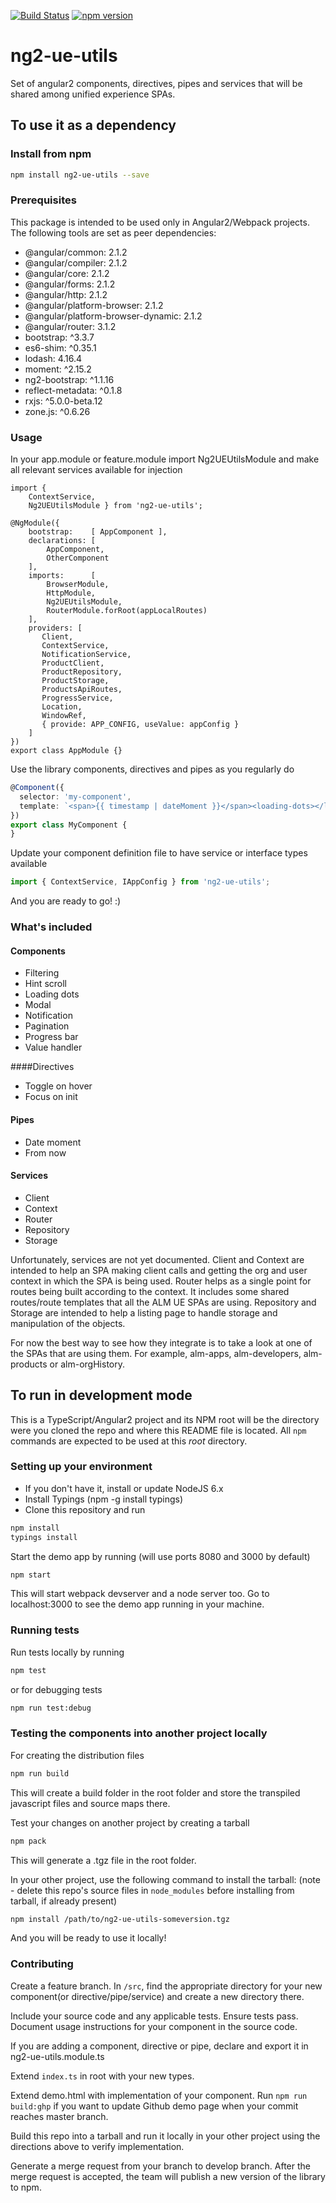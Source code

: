 [![Build Status](https://travis-ci.org/gabyvs/ng2-ue-utils.svg?branch=master)](https://travis-ci.org/gabyvs/ng2-ue-utils)
[![npm version](https://badge.fury.io/js/ng2-ue-utils.svg)](https://badge.fury.io/js/ng2-ue-utils)

# ng2-ue-utils
Set of angular2 components, directives, pipes and services that will be shared among unified experience SPAs.

## To use it as a dependency

### Install from npm

```bash
npm install ng2-ue-utils --save
```

### Prerequisites

This package is intended to be used only in Angular2/Webpack projects. The following tools are set as peer dependencies:

* @angular/common: 2.1.2
* @angular/compiler: 2.1.2
* @angular/core: 2.1.2
* @angular/forms: 2.1.2
* @angular/http: 2.1.2
* @angular/platform-browser: 2.1.2
* @angular/platform-browser-dynamic: 2.1.2
* @angular/router: 3.1.2
* bootstrap: ^3.3.7
* es6-shim: ^0.35.1
* lodash: 4.16.4
* moment: ^2.15.2
* ng2-bootstrap: ^1.1.16
* reflect-metadata: ^0.1.8
* rxjs: ^5.0.0-beta.12
* zone.js: ^0.6.26

### Usage

In your app.module or feature.module import Ng2UEUtilsModule and make all relevant services available for injection

```
import { 
    ContextService,
    Ng2UEUtilsModule } from 'ng2-ue-utils';
    
@NgModule({
    bootstrap:    [ AppComponent ],
    declarations: [
        AppComponent,
        OtherComponent
    ],
    imports:      [
        BrowserModule,
        HttpModule,
        Ng2UEUtilsModule,
        RouterModule.forRoot(appLocalRoutes)
    ],
    providers: [
       Client,
       ContextService,
       NotificationService,
       ProductClient,
       ProductRepository,
       ProductStorage,
       ProductsApiRoutes,
       ProgressService,
       Location,
       WindowRef,
       { provide: APP_CONFIG, useValue: appConfig }
    ]
})
export class AppModule {}
```

Use the library components, directives and pipes as you regularly do

``` ts
@Component({
  selector: 'my-component',
  template: `<span>{{ timestamp | dateMoment }}</span><loading-dots></loading-dots>`
})
export class MyComponent {
}
```

Update your component definition file to have service or interface types available

```ts
import { ContextService, IAppConfig } from 'ng2-ue-utils';
```

And you are ready to go! :)

### What's included

#### Components

* Filtering
* Hint scroll
* Loading dots
* Modal
* Notification
* Pagination
* Progress bar
* Value handler

####Directives

* Toggle on hover
* Focus on init

#### Pipes

* Date moment
* From now

#### Services

* Client
* Context
* Router
* Repository
* Storage

Unfortunately, services are not yet documented.
Client and Context are intended to help an SPA making client calls and getting the org and user context in which the SPA is being used.
Router helps as a single point for routes being built according to the context. It includes some shared routes/route templates that all the ALM UE SPAs are using.
Repository and Storage are intended to help a listing page to handle storage and manipulation of the objects. 

For now the best way to see how they integrate is to take a look at one of the SPAs that are using them. 
For example, alm-apps, alm-developers, alm-products or alm-orgHistory.  

## To run in development mode

This is a TypeScript/Angular2 project and its NPM root will be the directory were you cloned the repo and
where this README file is located. All `npm` commands are expected to be used at this _root_ directory.

### Setting up your environment

* If you don't have it, install or update NodeJS 6.x
* Install Typings (npm -g install typings)
* Clone this repository and run

```bash
npm install
typings install
```

Start the demo app by running (will use ports 8080 and 3000 by default)
```bash
npm start
```
This will start webpack devserver and a node server too. Go to localhost:3000 to see the demo app running in your machine.

### Running tests

Run tests locally by running
```bash
npm test
```

or for debugging tests
```bash
npm run test:debug
```

### Testing the components into another project locally

For creating the distribution files
```bash
npm run build
```
This will create a build folder in the root folder and store the transpiled javascript files and source maps there.

Test your changes on another project by creating a tarball
```bash
npm pack
```
This will generate a .tgz file in the root folder. 

In your other project, use the following command to install the tarball: (note - delete this repo's source files in `node_modules` before installing from tarball, if already present)
```bash
npm install /path/to/ng2-ue-utils-someversion.tgz
```
And you will be ready to use it locally!

### Contributing
Create a feature branch. In `/src`, find the appropriate directory for your new component(or directive/pipe/service)
and create a new directory there.

Include your source code and any applicable tests. Ensure tests pass.  Document usage instructions for your
component in the source code.

If you are adding a component, directive or pipe, declare and export it in ng2-ue-utils.module.ts

Extend `index.ts` in root with your new types.

Extend demo.html with implementation of your component.
Run `npm run build:ghp` if you want to update Github demo page when your commit reaches master branch.

Build this repo into a tarball and run it locally in your other project using the directions above to verify implementation.

Generate a merge request from your branch to develop branch.
After the merge request is accepted, the team will publish a new version of the library to npm.
